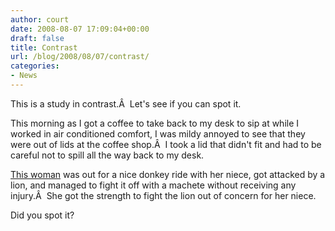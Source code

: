 ```yaml
---
author: court
date: 2008-08-07 17:09:04+00:00
draft: false
title: Contrast
url: /blog/2008/08/07/contrast/
categories:
- News
---
```


This is a study in contrast.Â  Let's see if you can spot it.

This morning as I got a coffee to take back to my desk to sip at while I worked in air conditioned comfort, I was mildy annoyed to see that they were out of lids at the coffee shop.Â  I took a lid that didn't fit and had to be careful not to spill all the way back to my desk.

[This woman](http://cnews.canoe.ca/CNEWS/WeirdNews/2008/08/07/6375861-ap.html) was out for a nice donkey ride with her niece, got attacked by a lion, and managed to fight it off with a machete without receiving any injury.Â  She got the strength to fight the lion out of concern for her niece.

Did you spot it?
